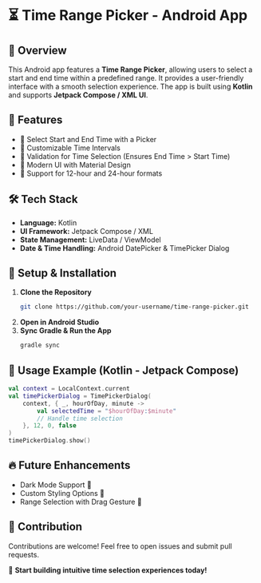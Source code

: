 # ⏳ Time Range Picker - Android App

## 📌 Overview
This Android app features a **Time Range Picker**, allowing users to select a start and end time within a predefined range. It provides a user-friendly interface with a smooth selection experience. The app is built using **Kotlin** and supports **Jetpack Compose / XML UI**.

## 🎯 Features
- 🔹 Select Start and End Time with a Picker
- 🔹 Customizable Time Intervals
- 🔹 Validation for Time Selection (Ensures End Time > Start Time)
- 🔹 Modern UI with Material Design
- 🔹 Support for 12-hour and 24-hour formats

## 🛠 Tech Stack
- **Language:** Kotlin
- **UI Framework:** Jetpack Compose / XML
- **State Management:** LiveData / ViewModel
- **Date & Time Handling:** Android DatePicker & TimePicker Dialog

## 🔧 Setup & Installation
1. **Clone the Repository**
   ```bash
   git clone https://github.com/your-username/time-range-picker.git
   ```
2. **Open in Android Studio**
3. **Sync Gradle & Run the App**
   ```bash
   gradle sync
   ```

## 📝 Usage Example (Kotlin - Jetpack Compose)
```kotlin
val context = LocalContext.current
val timePickerDialog = TimePickerDialog(
    context, { _, hourOfDay, minute ->
        val selectedTime = "$hourOfDay:$minute"
        // Handle time selection
    }, 12, 0, false
)
timePickerDialog.show()
```

## 🔥 Future Enhancements
- Dark Mode Support 🌙
- Custom Styling Options 🎨
- Range Selection with Drag Gesture 📌

## 🤝 Contribution
Contributions are welcome! Feel free to open issues and submit pull requests.


🚀 **Start building intuitive time selection experiences today!**
